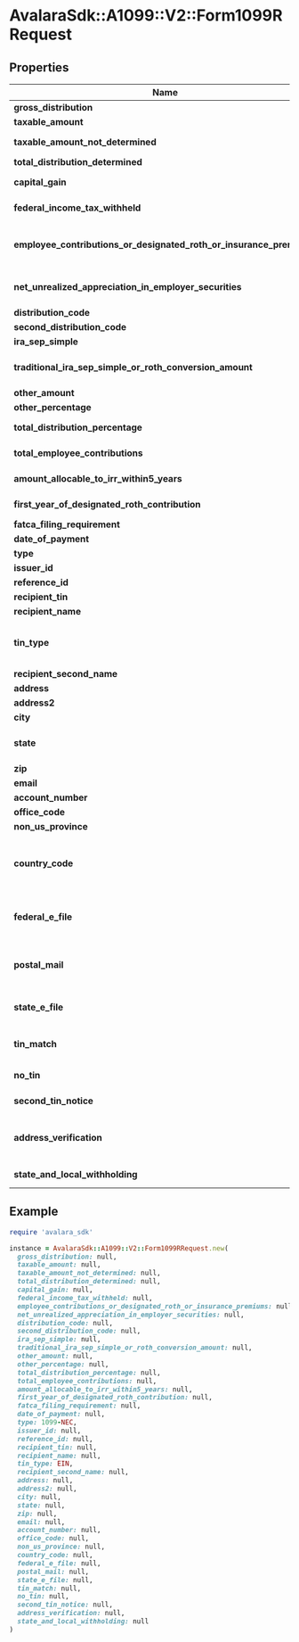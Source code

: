 # AvalaraSdk::A1099::V2::Form1099RRequest

## Properties

| Name | Type | Description | Notes |
| ---- | ---- | ----------- | ----- |
| **gross_distribution** | **Float** | Gross distribution | [optional] |
| **taxable_amount** | **Float** | Taxable amount | [optional] |
| **taxable_amount_not_determined** | **Boolean** | Taxable amount not determined | [optional] |
| **total_distribution_determined** | **Boolean** | Total distribution | [optional] |
| **capital_gain** | **Float** | Capital gain (included in Box 2a) | [optional] |
| **federal_income_tax_withheld** | **Float** | Federal income tax withheld | [optional] |
| **employee_contributions_or_designated_roth_or_insurance_premiums** | **Float** | Employee contributions/Designated Roth contributions or insurance premiums | [optional] |
| **net_unrealized_appreciation_in_employer_securities** | **Float** | Net unrealized appreciation in employer&#39;s securities | [optional] |
| **distribution_code** | **String** | Distribution code | [optional] |
| **second_distribution_code** | **String** | Second distribution code | [optional] |
| **ira_sep_simple** | **Boolean** | IRA/SEP/SIMPLE | [optional] |
| **traditional_ira_sep_simple_or_roth_conversion_amount** | **Float** | Traditional IRA/SEP/SIMPLE or Roth conversion amount | [optional] |
| **other_amount** | **Float** | Other amount | [optional] |
| **other_percentage** | **String** | Other percentage | [optional] |
| **total_distribution_percentage** | **String** | Total distribution percentage | [optional] |
| **total_employee_contributions** | **Float** | Total employee contributions | [optional] |
| **amount_allocable_to_irr_within5_years** | **Float** | Amount allocable to IRR within 5 years | [optional] |
| **first_year_of_designated_roth_contribution** | **String** | First year of designated Roth contribution | [optional] |
| **fatca_filing_requirement** | **Boolean** | FATCA filing requirement | [optional] |
| **date_of_payment** | **Time** | Date of payment | [optional] |
| **type** | **String** |  | [optional] |
| **issuer_id** | **String** | Issuer ID | [optional] |
| **reference_id** | **String** | Reference ID | [optional] |
| **recipient_tin** | **String** | Recipient Tax ID Number | [optional] |
| **recipient_name** | **String** | Recipient name | [optional] |
| **tin_type** | **String** | Type of TIN (Tax ID Number). Will be one of:  * SSN  * EIN  * ITIN  * ATIN | [optional] |
| **recipient_second_name** | **String** | Recipient second name | [optional] |
| **address** | **String** | Address |  |
| **address2** | **String** | Address line 2 | [optional] |
| **city** | **String** | City |  |
| **state** | **String** | US state. Required if CountryCode is \&quot;US\&quot;. | [optional] |
| **zip** | **String** | Zip/postal code | [optional] |
| **email** | **String** | Recipient email address | [optional] |
| **account_number** | **String** | Account number | [optional] |
| **office_code** | **String** | Office code | [optional] |
| **non_us_province** | **String** | Foreign province | [optional] |
| **country_code** | **String** | Country code, as defined at https://www.irs.gov/e-file-providers/country-codes |  |
| **federal_e_file** | **Boolean** | Boolean indicating that federal e-filing should be scheduled for this form | [optional] |
| **postal_mail** | **Boolean** | Boolean indicating that postal mailing to the recipient should be scheduled for this form | [optional] |
| **state_e_file** | **Boolean** | Boolean indicating that state e-filing should be scheduled for this form | [optional] |
| **tin_match** | **Boolean** | Boolean indicating that TIN Matching should be scheduled for this form | [optional] |
| **no_tin** | **Boolean** | Indicates whether the recipient has no TIN | [optional] |
| **second_tin_notice** | **Boolean** | Second TIN notice in three years | [optional] |
| **address_verification** | **Boolean** | Boolean indicating that address verification should be scheduled for this form | [optional] |
| **state_and_local_withholding** | [**StateAndLocalWithholdingRequest**](StateAndLocalWithholdingRequest.md) | State and local withholding information | [optional] |

## Example

```ruby
require 'avalara_sdk'

instance = AvalaraSdk::A1099::V2::Form1099RRequest.new(
  gross_distribution: null,
  taxable_amount: null,
  taxable_amount_not_determined: null,
  total_distribution_determined: null,
  capital_gain: null,
  federal_income_tax_withheld: null,
  employee_contributions_or_designated_roth_or_insurance_premiums: null,
  net_unrealized_appreciation_in_employer_securities: null,
  distribution_code: null,
  second_distribution_code: null,
  ira_sep_simple: null,
  traditional_ira_sep_simple_or_roth_conversion_amount: null,
  other_amount: null,
  other_percentage: null,
  total_distribution_percentage: null,
  total_employee_contributions: null,
  amount_allocable_to_irr_within5_years: null,
  first_year_of_designated_roth_contribution: null,
  fatca_filing_requirement: null,
  date_of_payment: null,
  type: 1099-NEC,
  issuer_id: null,
  reference_id: null,
  recipient_tin: null,
  recipient_name: null,
  tin_type: EIN,
  recipient_second_name: null,
  address: null,
  address2: null,
  city: null,
  state: null,
  zip: null,
  email: null,
  account_number: null,
  office_code: null,
  non_us_province: null,
  country_code: null,
  federal_e_file: null,
  postal_mail: null,
  state_e_file: null,
  tin_match: null,
  no_tin: null,
  second_tin_notice: null,
  address_verification: null,
  state_and_local_withholding: null
)
```


